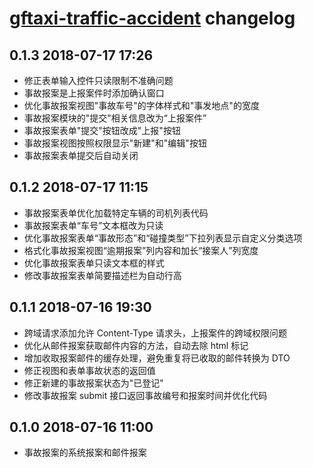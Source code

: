 # [gftaxi-traffic-accident](https://gitee.com/gftaxi/gftaxi-traffic-accident) changelog

## 0.1.3 2018-07-17 17:26

- 修正表单输入控件只读限制不准确问题
- 事故报案是上报案件时添加确认窗口
- 优化事故报案视图"事故车号"的字体样式和"事发地点"的宽度
- 事故报案模块的"提交"相关信息改为“上报案件”
- 事故报案表单"提交"按钮改成"上报"按钮
- 事故报案视图按照权限显示"新建"和"编辑"按钮
- 事故报案表单提交后自动关闭


## 0.1.2 2018-07-17 11:15

- 事故报案表单优化加载特定车辆的司机列表代码
- 事故报案表单“车号”文本框改为只读
- 优化事故报案表单“事故形态”和“碰撞类型”下拉列表显示自定义分类选项
- 格式化事故报案视图“逾期报案”列内容和加长“接案人”列宽度
- 优化事故报案表单只读文本框的样式
- 修改事故报案表单简要描述栏为自动行高

## 0.1.1 2018-07-16 19:30

- 跨域请求添加允许 Content-Type 请求头，上报案件的跨域权限问题
- 优化从邮件报案获取邮件内容的方法，自动去除 html 标记
- 增加收取报案邮件的缓存处理，避免重复将已收取的邮件转换为 DTO
- 修正视图和表单事故状态的返回值
- 修正新建的事故报案状态为"已登记"
- 修改事故报案 submit 接口返回事故编号和报案时间并优化代码

## 0.1.0 2018-07-16 11:00

- 事故报案的系统报案和邮件报案